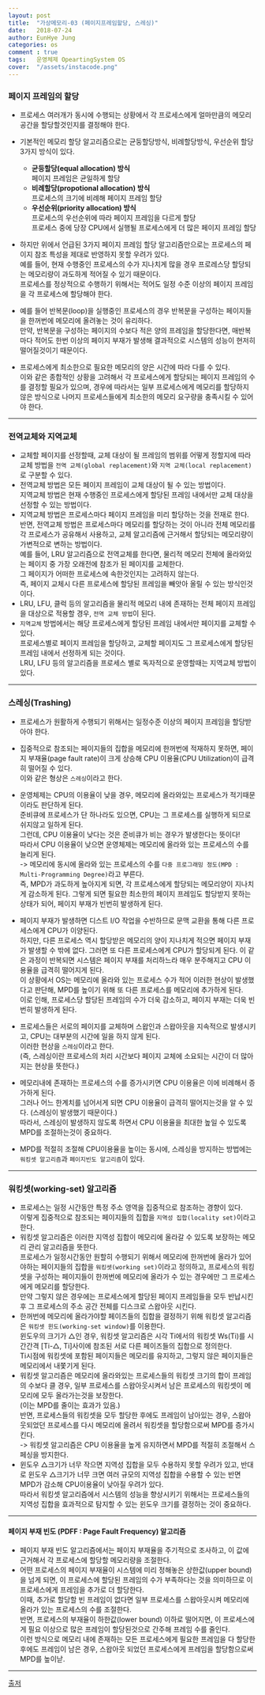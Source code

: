 ```yaml
---
layout: post
title:  "가상메모리-03 (페이지프레임할당, 스레싱)"
date:   2018-07-24
author: EunHye Jung
categories: os
comment : true
tags:	운영체제 OpeartingSystem OS
cover:  "/assets/instacode.png"
---
```


   

   

### 페이지 프레임의 할당       
   

* 프로세스 여러개가 동시에 수행되는 상황에서 각 프로세스에게 얼마만큼의 메모리 공간을 할당할것인지를 결정해야 한다.  
* 기본적인 메모리 할당 알고리즘으로는 균둥할당방식, 비례할당방식, 우선순위 할당 3가지 방식이 있다.  
  * <b>균등할당(equal allocation) 방식 </b>  
   페이지 프레임은 균일하게 할당  
  * <b>비례할당(propotional allocation) 방식 </b>  
   프로세스의 크기에 비례해 페이지 프레임 할당  
  * <b>우선순위(priority allocation) 방식 </b>  
   프로세스의 우선순위에 따라 페이지 프레임을 다르게 할당   
   프로세스 중에 당장 CPU에서 실행될 프로세스에게 더 많은 페이지 프레임 할당
   
* 하지만 위에서 언급된 3가지 페이지 프레임 할당 알고리즘만으로는 프로세스의 페이지 참조 특성을 제대로 반영하지 못할 우려가 있다.  
  예를 들어, 현재 수행중인 프로세스의 수가 지나치게 많을 경우 프로레스당 할당되는 메모리량이 과도하게 적어질 수 있기 때문이다.  
  프로세스를 정상적으로 수행하기 위해서는 적어도 일정 수준 이상의 페이지 프레임을 각 프로세스에 할당해야 한다.  
* 예를 들어 반복문(loop)을 실행중인 프로세스의 경우 반복문을 구성하는 페이지들을 한꺼번에 메모리에 올려놓는 것이 유리하다.  
  만약, 반복문을 구성하는 페이지의 수보다 적은 양의 프레임을 할당한다면, 매반복마다 적어도 한번 이상의 페이지 부재가 발생해 결과적으로 시스템의 성능이 현저히 떨어질것이기 때문이다.   
* 프로세스에게 최소한으로 필요한 메모리의 양은 시간에 따라 다를 수 있다.   
  이와 같은 종합적인 상황을 고려해서 각 프로세스에게 할당되는 페이지 프레임의 수를 결정할 필요가 있으며, 경우에 따라서는 일부 프로세스에게 메모리를 할당하지 않은 방식으로 나머지 프로세스들에게 최소한의 메모리 요구량을 충족시킬 수 있어야 한다.  
    
   
- - -   
    
    
### 전역교체와 지역교체    
    
* 교체할 페이지를 선정할때, 교체 대상이 될 프레임의 범위를 어떻게 정할지에 따라 교체 방법을 `전역 교체(global replacement)`와 `지역 교체(local replacement)`로 구분할 수 있다.  
* 전역교체 방법은 모든 페이지 프레임이 교체 대상이 될 수 있는 방법이다.  
  지역교체 방법은 현재 수행중인 프로세스에게 할당된 프레임 내에서만 교체 대상을 선정할 수 있는 방법이다.  
* 지역교체 방법은 프로세스마다 페이지 프레임을 미리 할당하는 것을 전재로 한다.  
  반면, 전역교체 방법은 프로세스마다 메모리를 할당하는 것이 아니라 전체 메모리를 각 프로세스가 공유해서 사용하고, 교체 알고리즘에 근거해서 할당되는 메모리량이 가변적으로 변하는 방법이다.  
  예를 들어, LRU 알고리즘으로 전역교체를 한다면, 물리적 메모리 전체에 올라와있는 페이지 중 가장 오래전에 참조가 된 페이지를 교체한다.  
  그 페이지가 어떠한 프로세스에 속한것인지는 고려하지 않는다.  
  즉, 페이지 교체시 다른 프로세스에 할당된 프레임을 빼앗아 올릴 수 있는 방식인것이다.   
* LRU, LFU, 클럭 등의 알고리즘을 물리적 메모리 내에 존재하는 전체 페이지 프레임을 대상으로 적용할 경우, `전역 교체 방법`이 된다.  
* `지역교체` 방법에서는 해당 프로세스에게 할당된 프레임 내에서만 페이지를 교체할 수 있다.  
  프로세스별로 페이지 프레임을 할당하고, 교체할 페이지도 그 프로세스에게 할당된 프레임 내에서 선정하게 되는 것이다.   
  LRU, LFU 등의 알고리즘을 프로세스 별로 독자적으로 운영할때는 지역교체 방법이 있다.   
    
    
- - -   
     
     
### 스레싱(Trashing)   
    
    
* 프로세스가 원활하게 수행되기 위해서는 일정수준 이상의 페이지 프레임을 할당받아야 한다.  
* 집중적으로 참조되는 페이지들의 집합을 메모리에 한꺼번에 적재하지 못하면, 페이지 부재율(page fault rate)이 크게 상승해 CPU 이용율(CPU Utilization)이 급격히 떨어질 수 있다.  
  이와 같은 형상은 `스레싱`이라고 한다.   
* 운영체제는 CPU의 이용율이 낮을 경우, 메모리에 올라와있는 프로세스가 적기때문이라도 판단하게 된다.  
  준비큐에 프로세스가 단 하나라도 있으면, CPU는 그 프로세스를 실행하게 되므로 쉬지않고 일하게 된다.  
  그런데, CPU 이용율이 낮다는 것은 준비큐가 비는 경우가 발생한다는 뜻이다!   
  따라서 CPU 이용율이 낮으면 운영체제는 메모리에 올라와 있는 프로세스의 수를 늘리게 된다.  
  -> 메모리에 동시에 올라와 있는 프로세스의 수를 `다중 프로그래밍 정도(MPD : Multi-Programming Degree)`라고 부른다.   
  즉, MPD가 과도하게 높아지게 되면, 각 프로세스에게 할당되는 메모리양이 지나치게 감소하게 된다. 그렇게 되면 필요한 최소한의 페이지 프레임도 할당받지 못하는 상태가 되어, 페이지 부재가 빈번히 발생하게 된다.   
* 페이지 부재가 발생하면 디스트 I/O 작업을 수반하므로 문맥 교환을 통해 다른 프로세스에게 CPU가 이양된다.  
  하지만, 다른 프로세스 역시 할당받은 메모리의 양이 지나치게 적으면 페이지 부재가 발생할 수 밖에 없다. 그러면 또 다른 프로세스에게 CPU가 할당되게 된다. 이 같은 과정이 반복되면 시스템은 페이지 부재를 처리하느라 매우 분주해지고 CPU 이용율을 급격히 떨어지게 된다.  
  이 상황에서 OS는 메모리에 올라와 있는 프로세스 수가 적어 이러한 현상이 발생했다고 판단해, MPD를 높이기 위해 또 다른 프로세스를 메모리에 추가하게 된다.  
  이로 인해, 프로세스당 할당된 프레임의 수가 더욱 감소하고, 페이지 부재는 더욱 빈번히 발생하게 된다.  
* 프로세스들은 서로의 페이지를 교체하며 스왑인과 스왑아웃을 지속적으로 발생시키고, CPU는 대부분의 시간에 일을 하지 않게 된다.  
  이러한 현상을 `스레싱`이라고 한다.  
  (즉, 스레싱이란 프로세스의 처리 시간보다 페이지 교체에 소요되는 시간이 더 많아지는 현상을 뜻한다.)   
    
* 메모리내에 존재하는 프로세스의 수를 증가시키면 CPU 이용율은 이에 비례해서 증가하게 된다.   
 그러나 어느 한계치를 넘어서게 되면 CPU 이용율이 급격히 떨어지는것을 알 수 있다. (스레싱이 발생했기 때문이다.)  
 따라서, 스레싱이 발생하지 않도록 하면서 CPU 이용율을 최대한 높일 수 있도록 MPD를 조절하는것이 중요하다.  
* MPD를 적절히 조절해 CPU이용율을 높이는 동시에, 스레싱을 방지하는 방법에는 `워킹셋 알고리즘`과 `페이지빈도 알고리즘`이 있다.  
    
- - -  
   
   
### 워킹셋(working-set) 알고리즘   
   
* 프로세스는 일정 시간동안 특정 주소 영역을 집중적으로 참조하는 경향이 있다.  
  이렇게 집중적으로 참조되는 페이지들의 집합을 `지역성 집합(locality set)`이라고 한다.  
* 워킹셋 알고리즘은 이러한 지역성 집합이 메모리에 올라갈 수 있도록 보장하는 메모리 관리 알고리즘을 뜻한다.  
  프로세스가 일정시간동안 원할히 수행되기 위해서 메모리에 한꺼번에 올라가 있어야하는 페이지들의 집합을 `워킹셋(working set)`이라고 정의하고, 프로세스의 워킹셋을 구성하는 페이지들이 한꺼번에 메모리에 올라가 수 있는 경우에만 그 프로세스에게 메모리를 할당한다.  
  만약 그렇지 않은 경우에는 프로세스에게 할당된 페이지 프레임들을 모두 반납시킨 후 그 프로세스의 주소 공간 전체를 디스크로 스왑아웃 시킨다.   
* 한꺼번에 메모리에 올라가야할 페이즈들의 집합을 결정하기 위해 워킹셋 알고리즘은 `워킹셋 윈도(working-set window)`를 이용한다.     
  윈도우의 크기가 △인 경우, 워킹셋 알고리즘은 시각 Ti에서의 워킹셋 Ws(Ti)를 시간간격 [Ti-△, Ti]사이에 참조된 서로 다른 페이즈들의 집합으로 정의한다.  
  Ti시점에 워킹셋에 포함된 페이지들은 메모리를 유지하고, 그렇지 않은 페이지들은 메모리에서 내쫓기게 된다.  
* 워킹셋 알고리즘은 메모리에 올라와있는 프로세스들의 워킹셋 크기의 합이 프레임의 수보다 클 경우, 일부 프로세스를 스왑아웃시켜서 남은 프로세스의 워킹셋이 메모리에 모두 올라가는것을 보장한다.  
  (이는 MPD를 줄이는 효과가 있음.)  
   반면, 프로세스들의 워킹셋을 모두 할당한 후에도 프레임이 남아있는 경우, 스왑아웃되었던 프로세스를 다시 메모리에 올려서 워킹셋을 할당함으로써 MPD를 증가시킨다.  
  -> 워킹셋 알고리즘은 CPU 이용율을 높게 유지하면서 MPD를 적절히 조절해서 스페싱을 방지한다.   
* 윈도우 △크기가 너무 작으면 지역성 집합을 모두 수용하지 못할 우려가 있고, 반대로 윈도우 △크기가 너무 크면 여러 규모의 지역성 집합을 수용할 수 있는 반면 MPD가 감소해 CPU이용율이 낮아질 우려가 있다.  
  따라서 워킹셋 알고리즘에서 시스템의 성능을 향상시키기 위해서는 프로세스들의 지역성 집합을 효과적으로 탐지할 수 있는 윈도우 크기를 결정하는 것이 중요하다.  
  
  
_ _ _   
  
   
#### 페이지 부재 빈도 (PDFF : Page Fault Frequency) 알고리즘   
  
* 페이지 부재 빈도 알고리즘에서는 페이지 부재율을 주기적으로 조사하고, 이 값에 근거해서 각 프로세스에 할당할 메모리량을 조절한다.  
* 어떤 프로세스의 페이지 부재율이 시스템에 미리 정해놓은 상한값(upper bound)을 넘게 되면, 이 프로세스에 할당된 프레임의 수가 부족하다는 것을 의미하므로 이 프로세스에게 프레임을 추가로 더 할당한다.  
  이때, 추가로 할당할 빈 프레임이 없다면 일부 프로세스를 스왑아웃시켜 메모리에 올라가 있는 프로세스의 수를 조절한다.   
  반면, 프로세스의 부재율이 하한값(lower bound) 이하로 떨어지면, 이 프로세스에게 필요 이상으로 많은 프레임이 할당된것으로 간주해 프레임 수를 줄인다.  
  이런 방식으로 메모리 내에 존재하는 모든 프로세스에게 필요한 프레임을 다 할당한 후에도 프레임이 남은 경우, 스왑아웃 되었던 프로세스에게 프레임을 할당함으로써 MPD를 높이낟.   
   
   
- - -
    
[출저](https://book.naver.com/bookdb/book_detail.nhn?bid=4392911)  
   
    

